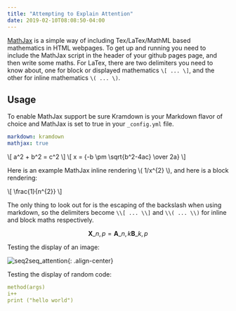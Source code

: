 ```yaml
---
title: "Attempting to Explain Attention"
date: 2019-02-10T08:08:50-04:00
---
```


[MathJax](http://www.mathjax.org/) is a simple way of including Tex/LaTex/MathML based mathematics in HTML webpages. To get up and running you need to include the MathJax script in the header of your github pages page, and then write some maths. For LaTex, there are two delimiters you need to know about, one for block or displayed mathematics `\[ ... \]`, and the other for inline mathematics `\( ... \)`.

## Usage

To enable MathJax support be sure Kramdown is your Markdown flavor of choice and MathJax is set to true in your `_config.yml` file.

```yaml
markdown: kramdown
mathjax: true
```

\\[ a^2 + b^2 = c^2 \\]
\\[ x = {-b \pm \sqrt{b^2-4ac} \over 2a} \\]

Here is an example MathJax inline rendering \\( 1/x^{2} \\), and here is a block rendering: 

\\[ \frac{1}{n^{2}} \\]

The only thing to look out for is the escaping of the backslash when using markdown, so the delimiters become `\\[ ... \\]` and `\\( ... \\)` for inline and block maths respectively.

$$ \mathbf{X}\_{n,p} = \mathbf{A}\_{n,k} \mathbf{B}\_{k,p} $$


Testing the display of an image:

![seq2seq_attention]('/images/test.png'){: .align-center}


Testing the display of random code:

```yaml
method(args)
i++
print ("hello world")
```
